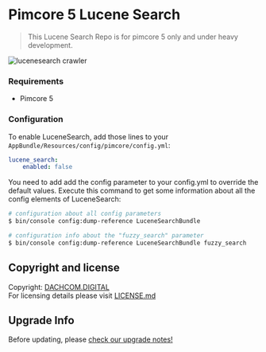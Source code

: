 # Pimcore 5 Lucene Search

> This Lucene Search Repo is for pimcore 5 only and under heavy development.

![lucenesearch crawler](https://cloud.githubusercontent.com/assets/700119/25579028/7da66f40-2e74-11e7-8da5-988d61feb2e2.jpg)

### Requirements
* Pimcore 5

### Configuration

To enable LuceneSearch, add those lines to your `AppBundle/Resources/config/pimcore/config.yml`:
    
```yaml
lucene_search:
    enabled: false
```

You need to add add the config parameter to your config.yml to override the default values. 
Execute this command to get some information about all the config elements of LuceneSearch:

```bash
# configuration about all config parameters
$ bin/console config:dump-reference LuceneSearchBundle

# configuration info about the "fuzzy_search" parameter
$ bin/console config:dump-reference LuceneSearchBundle fuzzy_search
```

## Copyright and license
Copyright: [DACHCOM.DIGITAL](http://dachcom-digital.ch)  
For licensing details please visit [LICENSE.md](LICENSE.md)  

## Upgrade Info
Before updating, please [check our upgrade notes!](UPGRADE.md)
